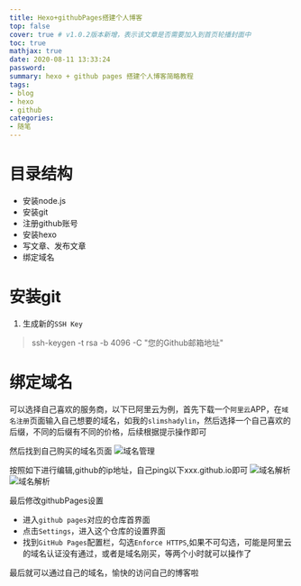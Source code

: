 ```yaml
---
title: Hexo+githubPages搭建个人博客
top: false
cover: true # v1.0.2版本新增，表示该文章是否需要加入到首页轮播封面中
toc: true
mathjax: true
date: 2020-08-11 13:33:24
password:
summary: hexo + github pages 搭建个人博客简略教程
tags:
- blog
- hexo
- github
categories:
- 随笔
---
```


# 目录结构

- 安装node.js
- 安装git
- 注册github账号
- 安装hexo
- 写文章、发布文章
- 绑定域名

# 安装git

1. 生成新的`SSH Key`

> ssh-keygen -t rsa -b 4096 -C "您的Github邮箱地址"

# 绑定域名

可以选择自己喜欢的服务商，以下已阿里云为例，首先下载一个`阿里云`APP，在`域名注册`页面输入自己想要的域名，如我的`slimshadylin`，然后选择一个自己喜欢的后缀，不同的后缀有不同的价格，后续根据提示操作即可

然后找到自己购买的域名页面
![域名管理](domain.jpg)

按照如下进行编辑,github的ip地址，自己ping以下xxx.github.io即可
![域名解析](domain1.jpg)
![域名解析](domain2.jpg)

最后修改githubPages设置

- 进入`github pages`对应的仓库首界面
- 点击`Settings`，进入这个仓库的设置界面
- 找到`GitHub Pages`配置栏，勾选`Enforce HTTPS`,如果不可勾选，可能是阿里云的域名认证没有通过，或者是域名刚买，等两个小时就可以操作了

最后就可以通过自己的域名，愉快的访问自己的博客啦
